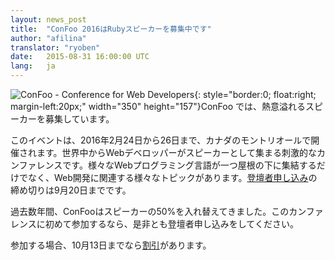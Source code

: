 ```yaml
---
layout: news_post
title:  "ConFoo 2016はRubyスピーカーを募集中です"
author: "afilina"
translator: "ryoben"
date:   2015-08-31 16:00:00 UTC
lang:   ja
---
```


![ConFoo - Conference for Web Developers](https://confoo.ca/images/content/confoo-master.jpg){: style="border:0; float:right; margin-left:20px;" width="350" height="157"}ConFoo では、熱意溢れるスピーカーを募集しています。

このイベントは、2016年2月24日から26日まで、カナダのモントリオールで開催されます。世界中からWebデベロッパーがスピーカーとして集まる刺激的なカンファレンスです。様々なWebプログラミング言語が一つ屋根の下に集結するだけでなく、Web開発に関連する様々なトピックがあります。[登壇者申し込み][1]の締め切りは9月20日までです。

過去数年間、ConFooはスピーカーの50%を入れ替えてきました。このカンファレンスに初めて参加するなら、是非とも登壇者申し込みをしてください。

参加する場合、10月13日までなら[割引][2]があります。

[1]: https://confoo.ca/en/call-for-papers
[2]: https://confoo.ca/en/register
